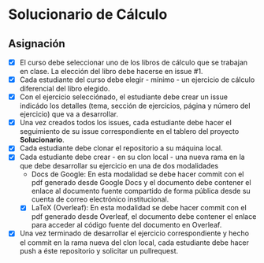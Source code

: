 # Solucionario de Cálculo

## Asignación

- [x] El curso debe seleccionar uno de los libros de cálculo que se trabajan en clase. La elección del libro debe hacerse en issue #1.
- [x] Cada estudiante del curso debe elegir - mínimo - un ejercicio de cálculo diferencial del libro elegido.
- [x] Con el ejercicio selecciónado, el estudiante debe crear un issue indicádo los detalles (tema, sección de ejercicios, página y número del ejercicio) que va a desarrollar.
- [x] Una vez creados todos los issues, cada estudiante debe hacer el seguimiento de su issue correspondiente en el tablero del proyecto **Solucionario**.
- [x] Cada estudiante debe clonar el repositorio a su máquina local.
- [x] Cada estudiante debe crear - en su clon local - una nueva rama en la que debe desarrollar su ejercicio en una de dos modalidades
  -  Docs de Google: En esta modalidad se debe hacer commit con el pdf generado desde Google Docs y el documento debe contener el enlace al documento fuente compartido de forma pública desde su cuenta de correo electrónico institucional.
  -  [x] LaTeX (Overleaf): En esta modalidad se debe hacer commit con el pdf generado desde Overleaf, el documento debe contener el enlace para acceder al código fuente del documento en Overleaf.
- [x] Una vez terminado de desarrollar el ejercicio correspondiente y hecho el commit en la rama nueva del clon local, cada estudiante debe hacer push a éste repositorio y solicitar un pullrequest.
